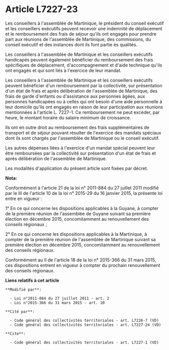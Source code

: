 # Article L7227-23

Les conseillers à l'assemblée de Martinique, le président du conseil exécutif et les conseillers exécutifs peuvent recevoir
une indemnité de déplacement et le remboursement des frais de séjour qu'ils ont engagés pour prendre part aux réunions de
l'assemblée de Martinique, des commissions, du conseil exécutif et des instances dont ils font partie ès qualités. 

Les conseillers à l'assemblée de Martinique et les conseillers exécutifs handicapés peuvent également bénéficier du
remboursement des frais spécifiques de déplacement, d'accompagnement et d'aide technique qu'ils ont engagés et qui sont liés
à l'exercice de leur mandat. 

Les conseillers à l'assemblée de Martinique et les conseillers exécutifs peuvent bénéficier d'un remboursement par la
collectivité, sur présentation d'un état de frais et après délibération de l'assemblée de Martinique, des frais de garde
d'enfants ou d'assistance aux personnes âgées, aux personnes handicapées ou à celles qui ont besoin d'une aide personnelle à
leur domicile qu'ils ont engagés en raison de leur participation aux réunions mentionnées à l'article L. 7227-1. Ce
remboursement ne peut excéder, par heure, le montant horaire du salaire minimum de croissance. 

Ils ont en outre droit au remboursement des frais supplémentaires de transport et de séjour pouvant résulter de l'exercice
des mandats spéciaux dont ils sont chargés par l'assemblée de Martinique ou le conseil exécutif. 

Les autres dépenses liées à l'exercice d'un mandat spécial peuvent leur être remboursées par la collectivité sur présentation
d'un état de frais et après délibération de l'assemblée de Martinique. 

Les modalités d'application du présent article sont fixées par décret.

**Nota:**

Conformément à l'article 21 de la loi n° 2011-884 du 27 juillet 2011 modifié par le III de l'article 10 de la loi n° 2015-29
du 16 janvier 2015, la présente loi entre en vigueur : 

1° En ce qui concerne les dispositions applicables à la Guyane, à compter de la première réunion de l'assemblée de Guyane
suivant sa première élection en décembre 2015, concomitamment au renouvellement des conseils régionaux ; 

2° En ce qui concerne les dispositions applicables à la Martinique, à compter de la première réunion de l'assemblée de
Martinique suivant sa première élection en décembre 2015, concomitamment au renouvellement des conseils régionaux.

Conformément au II de l'article 18 de la loi n° 2015-366 du 31 mars 2015, ces dispositions entrent en vigueur à compter du
prochain renouvellement des conseils régionaux.

**Liens relatifs à cet article**

	**Modifié par**:

	  - Loi n°2011-884 du 27 juillet 2011 - art. 2
	  - Loi n°2015-366 du 31 mars 2015 - art. 10

	**Cité par**:

	  - Code général des collectivités territoriales - art. L7226-7 (VD)
	  - Code général des collectivités territoriales - art. L7227-24 (VD)

	**Cite**:

	  - Code général des collectivités territoriales - art. L7227-1 (VD)
